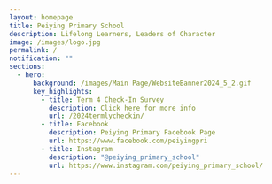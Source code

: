 ```yaml
---
layout: homepage
title: Peiying Primary School
description: Lifelong Learners, Leaders of Character
image: /images/logo.jpg
permalink: /
notification: ""
sections:
  - hero:
      background: /images/Main Page/WebsiteBanner2024_5_2.gif
      key_highlights:
        - title: Term 4 Check-In Survey
          description: Click here for more info
          url: /2024termlycheckin/
        - title: Facebook
          description: Peiying Primary Facebook Page
          url: https://www.facebook.com/peiyingpri
        - title: Instagram
          description: "@peiying_primary_school"
          url: https://www.instagram.com/peiying_primary_school/
---
```

